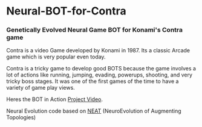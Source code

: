 # Neural-BOT-for-Contra
### Genetically Evolved Neural Game BOT for Konami's Contra game

Contra is a video Game developed by Konami in 1987. Its a classic Arcade game which is very popular even today.

Contra is a tricky game to develop good BOTS because the game involves a lot of actions like  running, jumping, evading, powerups, shooting, and very tricky boss stages. It was one of the first games of the time to have a variety of game play views. 

Heres the BOT in Action [Project Video](https://www.youtube.com/watch?v=UFjUXFJE6gg).

Neural Evolution code based on [NEAT](https://www.cs.ucf.edu/~kstanley/neat.html) (NeuroEvolution of Augmenting Topologies)
